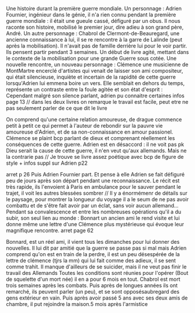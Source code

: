 Une histoire durant la première guerre mondiale.
Un personnage : Adrien Fournier, ingénieur dans le génie, il n'a rien connu pendant la première guerre mondiale : il était une gueule cassé, défiguré par un obus. Il nous raconte son histoire, mobilisé le premier jour, dire adieu à son grand père, André.
Un autre personnage : Chabrol de Clermont-de-Beauregard, une ancienne connaissance à lui, il se re rencontre  à la garre de Lalinde (peut après la mobilisation). Il n'avait pas de famille derrière lui pour le voir partir. Ils pensent partir pendant 3 semaines. Un début de livre agité, mettant dans le contexte de la mobilisation pour une grande Guerre sous cotée.
Une nouvelle rencontre, un nouveau personnage : Clémence une musicienne de MontMartre encerclé d'artistes qui venait de laisser son ami compositeur, qui était silencieuse, inquiète et incertain de la rapidité de cette guerre lorsqu'Adrien lui emmena boire un vers. Elle semblait en dehors du temps, représente un contraste entre la foule agitée et son état d'esprit : Cependant malgré son silence parlant, adrien pu connaitre certaines infos page 13
// dans les deux livres on remarque le travail est facile, peut etre ne pas seulement parler de ce que dit le livre

On comprend qu'une certaine relation amoureuse, de drague commence petit à petit ce qui permet à l'auteur de rebondir sur la pauvre vie amoureuse d'Adrien, et de sa non-connaissance en amour passionel.
Clémence se plaint bcp parlant de dieux et comprenant réellement les conséquences de cette guerre. Adrien est en désaccord : il ne voit pas pk Dieu serait la cause de cette guerre, il n'en veut qu'aux allemands. Mais ne la contrarie pas
// Je trouve se livre assez poétique avec bcp de figure de style + infos suppl sur Adrien p22

arret p 26
 Puis Adrien Fournier part. Et pense à elle
 Adrien se fait défiguré peu de jours après son départ pendant une reconnaissance. Le récit est très rapide, ils l'envoient à Paris en ambulance pour le sauver pendant le trajet, il voit les autres blessées sombrer
 // Il y a énormémenr de détails sur le paysage, pour montrer la longueur du voyage il a le seum de ne pas avoir combattu et de s'être fait avoir par un éclat, sans voir aucun allemand... Pendant sa convalescence et entre les nombreuses opérations qu'il a du subir, son seul lien au monde : Bonnart un ancien ami le rend visite et lui donne même une lettre d'une Clémence plus mystérieuse qui évoque leur magnifique rencontre.
 arret page 62

Bonnard, est un réel ami, il vient tous les dimanches pour lui donner des nouvelles. Il lui dit par amitié que la guerre se passe pas si mal mais Adrien comprend qu'on est en train de la perdre, il est un peu désespérée de la lettre de clémence (tjrs la mm) qui lui fait comme des adieux, il se sent comme trahit. Il manque d'ailleurs de se suicider, mais il ne veut pas finir le travail des Allemands
Toutes les conditions sont réunies pour l'opérer (Bout de squelette d'un mort née) il en a pour 6 mois en tout.
Chabrol est mort trois semaines après les combats. Puis après de longues années ils ont remarché, ils peuvent parler (un peu), et se sont opposésaubregard des gens extérieur en vain.
Puis après avoir passé 5 ans avec ses deux amis de chambre, il put rejoindre la maison.5 mois après l'armistice 